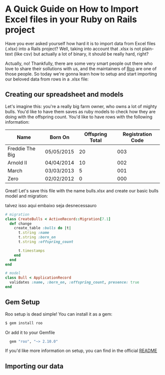 # A Quick Guide on How to Import Excel files in your Ruby on Rails project

Have you ever asked yourself how hard it is to import data from Excel files (.xlsx) into a Rails project? Well, taking into account that .xlsx is not plain-text (like csv) but actually a lot of binary, it should be really hard, right?

Actually, no! Thankfully, there are some very smart people out there who love to share their sollutions with us, and the maintainers of [Roo](https://github.com/roo-rb/roo) are one of those people. So today we're gonna learn how to setup and start importing our beloved data from rows in a .xlsx file:

## Creating our spreadsheet and models

Let's imagine this: you're a really big farm owner, who owns a lot of mighty bulls. You'd like to have them saves as ruby models to check how they are doing with the offspring count. You'd like to have rows with the following information:

| Name            | Born On    | Offspring Total | Registration Code |
| --------------- | ---------- | --------------- | ----------------- |
| Freddie The Big | 05/05/2015 | 20              | 003               |
| Arnold II       | 04/04/2014 | 10              | 002               |
| March           | 03/03/2013 | 5               | 001               |
| Zero            | 02/02/2012 | 0               | 000               |

Great! Let's save this file with the name bulls.xlsx and create our basic bulls model and migration:

talvez isso aqui embaixo seja desnecessauro

```rb
# migration
class CreateBulls < ActiveRecord::Migration[7.1]
  def change
    create_table :bulls do |t|
      t.string :name
      t.string :born_on
      t.string :offspring_count

      t.timestamps
    end
  end
end

# model
class Bull < ApplicationRecord
  validates :name, :born_on, :offspring_count, presence: true
end
```

## Gem Setup

Roo setup is dead simple! You can install it as a gem:

```bash
$ gem install roo
```

Or add it to your Gemfile

```rb
  gem "roo", "~> 2.10.0"
```

If you'd like more information on setup, you can find in the official [README](https://github.com/roo-rb/roo#readme)

## Importing our data
